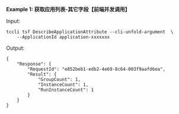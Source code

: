 **Example 1: 获取应用列表-其它字段【前端并发调用】**



Input: 

```
tccli tsf DescribeApplicationAttribute --cli-unfold-argument  \
    --ApplicationId application-xxxxxxx
```

Output: 
```
{
    "Response": {
        "RequestId": "e852beb1-edb2-4e69-8c64-003f9aafd6ea",
        "Result": {
            "GroupCount": 1,
            "InstanceCount": 1,
            "RunInstanceCount": 1
        }
    }
}
```

